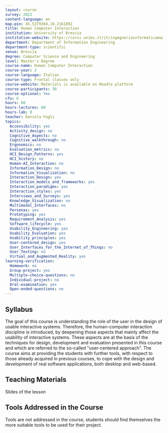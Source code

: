 ```yaml
---
layout: course
survey: 2022
content-language: en
map-pin: 45.5379384,10.2161892
title: Human Computer Interaction
institution: University of Brescia
institution-website: https://corsi.unibs.it/it/ingegneriainformaticamagistrale 
department: Department of Information Engineering
department-type: scientific
venue: Brescia
degree: Computer Science and Engineering
level: Master's Degree
course-name: Human Computer Interaction
course-year: 2
course-language: Italian
course-type: Frontal classes only
course-website: Materials is available on Moodle platform
course-participants: 30
course-optional: Yes
cfu: 6
hours: 60
hours-lectures: 60
hours-lab: 0
teacher: Daniela Fogli
topics: 
  Accessibility: yes
  Activity_design: no
  Cognitive_Aspects: no
  Cognitive_walkthrough: no
  Ergonomics: no
  Evaluation_metrics: no
  HCI_Design_Patterns: yes
  HCI_history: no
  Human-AI_Interaction: no
  Information_Design: no
  Information_Visualization: no
  Interaction_Design: yes
  Interaction_models_and_frameworks: yes
  Interaction_paradigms: yes
  Interaction_styles: yes
  Interviews_and_Surveys: yes
  Knowledge_Visualization: no
  Multimodal_Interfaces: no
  Personas: yes
  Prototyping: yes
  Requirement_Analysis: yes
  Software_lifecycle: yes
  Usability_Engineering: yes
  Usability_Evaluation: yes
  Usability_principles: yes
  User-centered_design: yes
  User_Interfaces_for_the_Internet_of_Things: no
  User_Testing: no
  Virtual_and_Augmented_Reality: yes
learning-verification: 
  Homework: no 
  Group-project: yes 
  Multiple-choice-questions: no 
  Individual-project: no 
  Oral-examination: yes 
  Open-ended-questions: no 
---
```



## Syllabus 
The goal of this course is understanding the role of the user in the design of usable interactive systems. Therefore, the human-computer interaction discipline is introduced, by deepening those aspects that mainly affect the usability of interactive systems. These aspects are at the basis of the techniques for design, development and evaluation presented in this course and which are referred to the so-called "user-centered approach". The course aims at providing the students with further tools, with respect to those already acquired in previous courses, to cope with the design and development of real software applications, both desktop and web-based.

## Teaching Materials 
Slides of the lesson

## Tools Addressed in the Course 
Tools are not addressed in the course, students should find themselves the more suitable tools to be used for their project.
